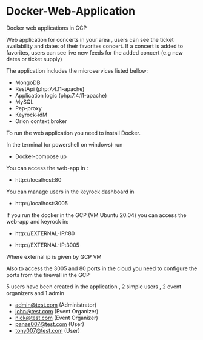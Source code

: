 # Docker-Web-Application
Docker web applications in GCP 

Web application for concerts in your area , users can see the ticket availability and dates of their favorites concert. 
If a concert is added to favorites, users can see live new feeds for the added concert (e.g new dates or ticket supply)

The application includes the microservices listed bellow:
- MongoDB
- RestApi (php:7.4.11-apache)
- Application logic (php:7.4.11-apache)
- MySQL 
- Pep-proxy
- Keyrock-idM
- Orion context broker

To run the web application you need to install Docker.

In the terminal (or powershell on windows) run

- Docker-compose up 

You can access the web-app in :

- http://localhost:80

You can manage users in the keyrock dashboard in 

- http://localhost:3005


If you run the docker in the GCP (VM Ubuntu 20.04) you can access the web-app and keyrock in:

- http://EXTERNAL-IP/:80
  
- http://EXTERNAL-IP:3005
  
Where external ip is given by GCP VM 

Also to access the 3005 and 80 ports in the cloud you need to configure the ports from the firewall in the GCP


5 users have been created in the application , 2 simple users , 2 event organizers and 1 admin

- admin@test.com (Administrator)
- john@test.com (Event Organizer)
- nick@test.com (Event Organizer)
- panas007@test.com (User)
- tony007@test.com (User)
